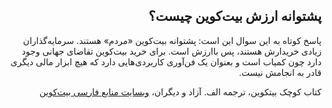 <div dir="rtl">
    <h2 id="4">پشتوانه ارزش بیت‌کوین چیست؟</h2>
    <p>پاسخ کوتاه به این سوال این است: پشتوانه بیت‌کوین «مردم» هستند. سرمایه‌گذاران زیادی خریدارش هستند، پس با‌ارزش است. برای خرید بیت‌کوین تقاضای جهانی وجود دارد چون کمیاب است و بعنوان یک فن‌آوری کاربردی‌هایی دارد که هیچ ابزار مالی دیگری قادر به انجامش نیست.</p>
    <p>کتاب کوچک بیتکوین، ترجمه الف. آزاد و دیگران، <a href="https://bitcoind.me">وبسایت منابع فارسی بیت‌کوین</a></p>
</div>